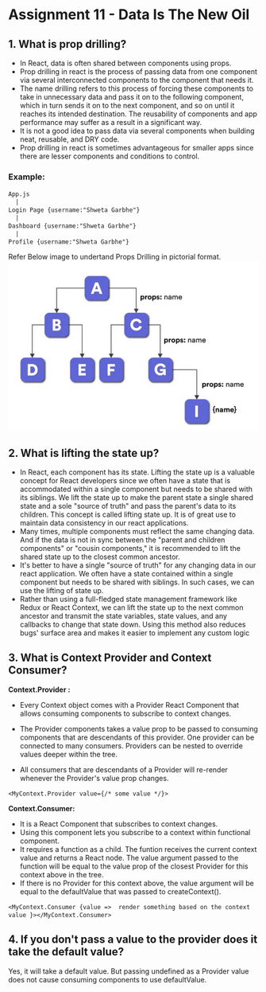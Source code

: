 # Assignment 11 - Data Is The New Oil

## 1. What is prop drilling?

- In React, data is often shared between components using props.
- Prop drilling in react is the process of passing data from one component via several interconnected components to the component that needs it.
- The name drilling refers to this process of forcing these components to take in unnecessary data and pass it on to the following component, which in turn sends it on to the next component, and so on until it reaches its intended destination. The reusability of components and app performance may suffer as a result in a significant way.
- It is not a good idea to pass data via several components when building neat, reusable, and DRY code.
- Prop drilling in react is sometimes advantageous for smaller apps since there are lesser components and conditions to control.

### Example:

```
App.js
  |
Login Page {username:"Shweta Garbhe"}
  |
Dashboard {username:"Shweta Garbhe"}
  |
Profile {username:"Shweta Garbhe"}

```

Refer Below image to undertand Props Drilling in pictorial format.
![Props Driiling](./Code/public/props_drilling.JPG)


## 2. What is lifting the state up?

- In React, each component has its state. Lifting the state up is a valuable concept for React developers since we often have a state that is accommodated within a single component but needs to be shared with its siblings. We lift the state up to make the parent state a single shared state and a sole "source of truth" and pass the parent's data to its children.
  This concept is called lifting state up. It is of great use to maintain data consistency in our react applications.
- Many times, multiple components must reflect the same changing data. And if the data is not in sync between the "parent and children components" or "cousin components," it is recommended to lift the shared state up to the closest common ancestor.
- It's better to have a single "source of truth" for any changing data in our react application. We often have a state contained within a single component but needs to be shared with siblings. In such cases, we can use the lifting of state up.
- Rather than using a full-fledged state management framework like Redux or React Context, we can lift the state up to the next common ancestor and transmit the state variables, state values, and any callbacks to change that state down. Using this method also reduces bugs' surface area and makes it easier to implement any custom logic


## 3. What is Context Provider and Context Consumer?

**Context.Provider :**

- Every Context object comes with a Provider React Component that allows consuming components to subscribe to context changes.
- The Provider components takes a value prop to be passed to consuming components that are descendants of this provider. One provider can be connected to many consumers. Providers can be nested to override values deeper within the tree.

- All consumers that are descendants of a Provider will re-render whenever the Provider's value prop changes.

```
<MyContext.Provider value={/* some value */}>
```

**Context.Consumer:**

- It is a React Component that subscribes to context changes.
- Using this component lets you subscribe to a context within functional component.
- It requires a function as a child. The funtion receives the current context value and returns a React node. The value argument passed to the function will be equal to the value prop of the closest Provider for this context above in the tree.
- If there is no Provider for this context above, the value argument will be equal to the defaultValue that was passed to createContext().

```
<MyContext.Consumer {value =>  render something based on the context value }></MyContext.Consumer>
```

## 4. If you don't pass a value to the provider does it take the default value?

Yes, it will take a default value.
But passing undefined as a Provider value does not cause consuming components to use defaultValue.
